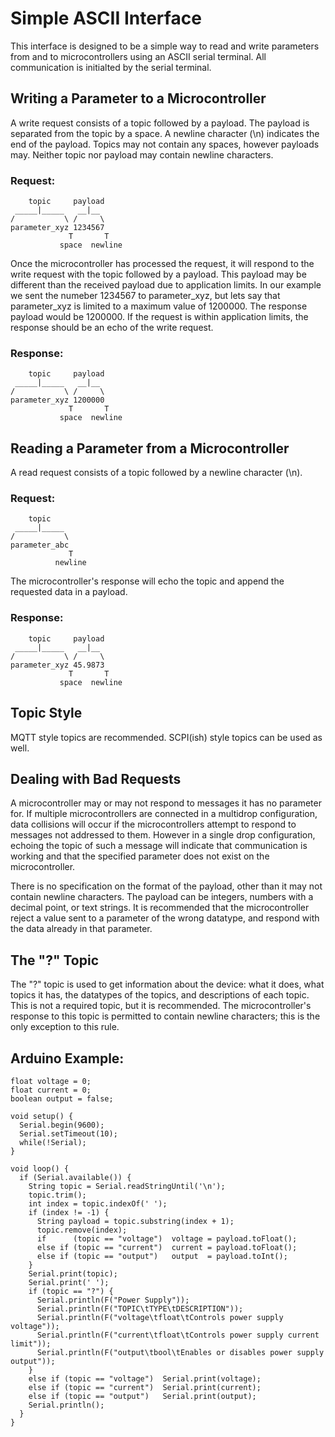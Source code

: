 # Simple ASCII Interface

This interface is designed to be a simple way to read and write parameters from and to microcontrollers using an ASCII serial terminal.
All communication is initialted by the serial terminal.



## Writing a Parameter to a Microcontroller

A write request consists of a topic followed by a payload. The payload is separated from the topic by a space. A newline character (\n) indicates the end of the payload. Topics may not contain any spaces, however payloads may. Neither topic nor payload may contain newline characters.

### Request:

        topic     payload
     _____|_____   __|__
    /           \ /     \
    parameter_xyz 1234567
                 T       T
               space  newline


Once the microcontroller has processed the request, it will respond to the write request with the topic followed by a payload. This payload may be different than the received payload due to application limits. In our example we sent the numeber 1234567 to parameter_xyz, but lets say that parameter_xyz is limited to a maximum value of 1200000. The response payload would be 1200000. If the request is within application limits, the response should be an echo of the write request.

### Response:

        topic     payload
     _____|_____   __|__
    /           \ /     \
    parameter_xyz 1200000
                 T       T
               space  newline




## Reading a Parameter from a Microcontroller

A read request consists of a topic followed by a newline character (\n).

### Request:

        topic
     _____|_____
    /           \
    parameter_abc
                 T
              newline


The microcontroller's response will echo the topic and append the requested data in a payload.

### Response:

        topic     payload
     _____|_____   __|__
    /           \ /     \
    parameter_xyz 45.9873
                 T       T
               space  newline




## Topic Style

MQTT style topics are recommended. SCPI(ish) style topics can be used as well.



## Dealing with Bad Requests

A microcontroller may or may not respond to messages it has no parameter for. If multiple microcontrollers are connected in a multidrop configuration, data collisions will occur if the microcontrollers attempt to respond to messages not addressed to them. However in a single drop configuration, echoing the topic of such a message will indicate that communication is working and that the specified parameter does not exist on the microcontroller.

There is no specification on the format of the payload, other than it may not contain newline characters. The payload can be integers, numbers with a decimal point, or text strings. It is recommended that the microcontroller reject a value sent to a parameter of the wrong datatype, and respond with the data already in that parameter.



## The "?" Topic

The "?" topic is used to get information about the device: what it does, what topics it has, the datatypes of the topics, and descriptions of each topic. This is not a required topic, but it is recommended. The microcontroller's response to this topic is permitted to contain newline characters; this is the only exception to this rule.



## Arduino Example:

    float voltage = 0;
    float current = 0;
    boolean output = false;
    
    void setup() {
      Serial.begin(9600);
      Serial.setTimeout(10);
      while(!Serial);
    }
    
    void loop() {
      if (Serial.available()) {
        String topic = Serial.readStringUntil('\n');
        topic.trim();
        int index = topic.indexOf(' ');
        if (index != -1) {
          String payload = topic.substring(index + 1);
          topic.remove(index);
          if      (topic == "voltage")  voltage = payload.toFloat();
          else if (topic == "current")  current = payload.toFloat();
          else if (topic == "output")   output  = payload.toInt();
        }
        Serial.print(topic);
        Serial.print(' ');
        if (topic == "?") {
          Serial.println(F("Power Supply"));
          Serial.println(F("TOPIC\tTYPE\tDESCRIPTION"));
          Serial.println(F("voltage\tfloat\tControls power supply voltage"));
          Serial.println(F("current\tfloat\tControls power supply current limit"));
          Serial.println(F("output\tbool\tEnables or disables power supply output"));
        }
        else if (topic == "voltage")  Serial.print(voltage);
        else if (topic == "current")  Serial.print(current);
        else if (topic == "output")   Serial.print(output);
        Serial.println();
      }
    }

